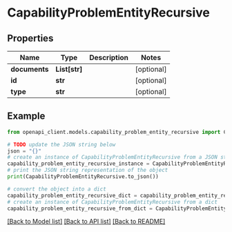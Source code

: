 # CapabilityProblemEntityRecursive


## Properties

Name | Type | Description | Notes
------------ | ------------- | ------------- | -------------
**documents** | **List[str]** |  | [optional] 
**id** | **str** |  | [optional] 
**type** | **str** |  | [optional] 

## Example

```python
from openapi_client.models.capability_problem_entity_recursive import CapabilityProblemEntityRecursive

# TODO update the JSON string below
json = "{}"
# create an instance of CapabilityProblemEntityRecursive from a JSON string
capability_problem_entity_recursive_instance = CapabilityProblemEntityRecursive.from_json(json)
# print the JSON string representation of the object
print(CapabilityProblemEntityRecursive.to_json())

# convert the object into a dict
capability_problem_entity_recursive_dict = capability_problem_entity_recursive_instance.to_dict()
# create an instance of CapabilityProblemEntityRecursive from a dict
capability_problem_entity_recursive_from_dict = CapabilityProblemEntityRecursive.from_dict(capability_problem_entity_recursive_dict)
```
[[Back to Model list]](../README.md#documentation-for-models) [[Back to API list]](../README.md#documentation-for-api-endpoints) [[Back to README]](../README.md)


